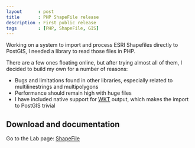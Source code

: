 ```yaml
---
layout      : post
title       : PHP ShapeFile release
description : First public release
tags        : [PHP, ShapeFile, GIS]
---
```


Working on a system to import and process ESRI Shapefiles directly to PostGIS, I needed a library to read those files in PHP.

There are a few ones floating online, but after trying almost all of them, I decided to build my own for a number of reasons: 

* Bugs and limitations found in other libraries, especially related to multilinestrings and multipolygons
* Performance should remain high with huge files
* I have included native support for [WKT](http://en.wikipedia.org/wiki/Well-known_text) output, which makes the import to PostGIS trivial


## Download and documentation

Go to the Lab page: [ShapeFile](/labs/php-shapefile/)

